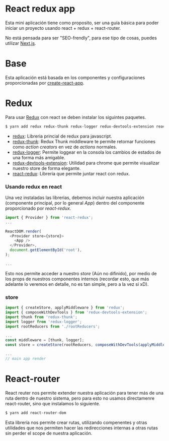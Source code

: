 # React redux app

Esta mini aplicación tiene como proposito, ser una guía básica para poder iniciar un proyecto usando react + redux + react-router.

No está pensada para ser "SEO-frendly", para ese tipo de cosas, puedes utilizar [Next.js](https://learnnextjs.com/).

# Base

Esta aplicación está basada en los componentes y configuraciones proporcionadas por [create-react-app](https://github.com/facebook/create-react-app).

# Redux

Para usar [Redux](https://es.redux.js.org/) con react se deben instalar los siguintes paquetes.

```sh
$ yarn add redux redux-thunk redux-logger redux-devtools-extension react-redux
```

- [redux](https://github.com/reactjs/redux): Libreria princial de redux para javascript.
- [redux-thunk](https://github.com/gaearon/redux-thunk):
Redux Thunk middleware te permite retornar funciones como *action creators* en vez de *actions* normales.
- [redux-logger](https://github.com/evgenyrodionov/redux-logger): Permite loggear en la consola los cambios de estados de una forma más amigable.
- [redux-devtools-extension](https://github.com/zalmoxisus/redux-devtools-extension): Utilidad para chrome que permite visualizar nuestro store de forma elegante.
- [react-redux](https://github.com/reactjs/react-redux): Libreria que permite juntar react con redux.

### Usando redux en react

Una vez instaladas las librerias, debemos incluir nuestra aplicación (componente principal, por lo general *App*) dentro del componente proporcionado por *react-redux*.

```js
import { Provider } from 'react-redux';
...

ReactDOM.render(
  <Provider store={store}>
    <App />
  </Provider>,
  document.getElementById('root'),
);

...
```

Esto nos permite acceder a nuestro *store* (Aún no difinido), por medio de los props de nuestros componentes internos (recordar esto, que más adelante lo veremos en detalle, no es tan simple, pero a la vez si xD).

### store

```js
import { createStore, applyMiddleware } from 'redux';
import { composeWithDevTools } from 'redux-devtools-extension';
import thunk from 'redux-thunk';
import logger from 'redux-logger';
import rootReducers from './rootReducers';

...
const middleware = [thunk, logger];
const store = createStore(rootReducers, composeWithDevTools(applyMiddleware(...middleware)));

...
// main app render
```
# React-router

React reuter nos permite extender nuestra aplicación para tener más de una ruta dentro de nuestro sistema, pero para esto no usamos directamenre react-router, sino que instalamos lo siguiente.

```sh
$ yarn add react-router-dom
```

Esta librería nos permite crear rutas, utilizando compenentes y otras utilidades que nos permiten hacer las redirecciones internas a otras rutas sin perder el scope de nuestra aplicación.

